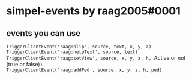 # simpel-events by raag2005#0001

## events you can use
`TriggerClientEvent('raag:blip', source, text, x, y, z)`        
`TriggerClientEvent('raag:helpText', source, text)`         
`TriggerClientEvent('raag:setView', source, x, y, z, h, `Active or not (true or false)`)`           
`TriggerClientEvent('raag:addPed', source, x, y, z, h, ped)`            
